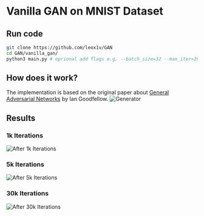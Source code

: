 # Vanilla GAN on MNIST Dataset
## Run code
``` bash
git clone https://github.com/leox1v/GAN
cd GAN/vanilla_gan/
python3 main.py # oprional add flags e.g. --batch_size=32 --max_iter=20
```
## How does it work?
The implementation is based on the original paper about [General Adversarial Networks](https://arxiv.org/abs/1406.2661) by Ian Goodfellow.
![Generator](res/GenDiscr.png)

## Results

### 1k Iterations
![After 1k Iterations](res/001.png)
### 5k Iterations
![After 5k Iterations](res/005.png)
### 30k Iterations
![After 30k Iterations](res/030.png)

